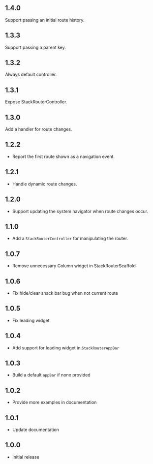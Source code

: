 ## 1.4.0

Support passing an initial route history.

## 1.3.3

Support passing a parent key.

## 1.3.2

Always default controller.

## 1.3.1

Expose StackRouterController.

## 1.3.0

Add a handler for route changes.

## 1.2.2

* Report the first route shown as a navigation event.

## 1.2.1

* Handle dynamic route changes.

## 1.2.0

* Support updating the system navigator when route changes occur.

## 1.1.0

* Add a `StackRouterController` for manipulating the router.
## 1.0.7

* Remove unnecessary Column widget in StackRouterScaffold

## 1.0.6

* Fix hide/clear snack bar bug when not current route

## 1.0.5

* Fix leading widget

## 1.0.4

* Add support for leading widget in `StackRouterAppBar`

## 1.0.3

* Build a default `appBar` if none provided

## 1.0.2

* Provide more examples in documentation

## 1.0.1

* Update documentation

## 1.0.0

* Initial release
